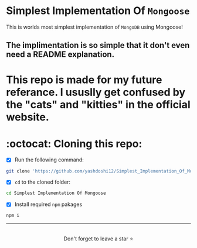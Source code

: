 # Simplest Implementation Of `Mongoose`
This is worlds most simplest implementation of `MongoDB` using Mongoose!
## The implimentation is so simple that it don't even need a README explanation. 


# This repo is made for my future referance. I ususlly get confused by the "cats" and "kitties" in the official website. 

# :octocat: Cloning this repo:
- [x] Run the following command:
```bash 
git clone 'https://github.com/yashdoshi12/Simplest_Implementation_Of_Mongoose-CRUD.git' 
```
- [x] `cd` to the cloned folder:
```bash 
cd Simplest Implementation Of Mongoose
```
- [x] Install required `npm` pakages
```bash 
npm i
```
<hr />
<br />

<div align="center">Don't forget to leave a star ⭐️</div>
